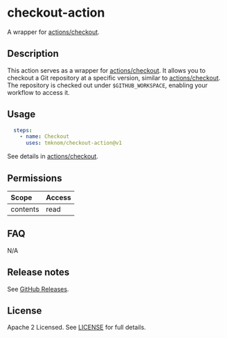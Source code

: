 # checkout-action

A wrapper for [actions/checkout][checkout].

## Description

This action serves as a wrapper for [actions/checkout][checkout].
It allows you to checkout a Git repository at a specific version, similar to [actions/checkout][checkout].
The repository is checked out under `$GITHUB_WORKSPACE`, enabling your workflow to access it.

## Usage

```yaml
  steps:
    - name: Checkout
      uses: tmknom/checkout-action@v1
```

See details in [actions/checkout][checkout].

## Permissions

| Scope    | Access |
| :------- | :----- |
| contents | read   |

## FAQ

N/A

## Release notes

See [GitHub Releases][releases].

## License

Apache 2 Licensed. See [LICENSE](LICENSE) for full details.

[checkout]: https://github.com/actions/checkout
[releases]: https://github.com/tmknom/checkout-action/releases
